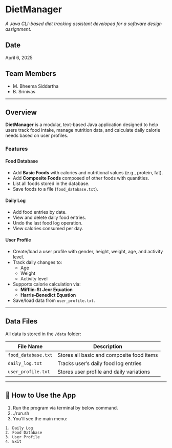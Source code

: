 # DietManager

_A Java CLI-based diet tracking assistant developed for a software design assignment._

## Date
April 6, 2025

## Team Members
- M. Bheema Siddartha
- B. Srinivas

---

## Overview

**DietManager** is a modular, text-based Java application designed to help users track food intake, manage nutrition data, and calculate daily calorie needs based on user profiles. 

### Features

#### Food Database
- Add **Basic Foods** with calories and nutritional values (e.g., protein, fat).
- Add **Composite Foods** composed of other foods with quantities.
- List all foods stored in the database.
- Save foods to a file (`food_database.txt`).

#### Daily Log
- Add food entries by date.
- View and delete daily food entries.
- Undo the last food log operation.
- View calories consumed per day.

#### User Profile
- Create/load a user profile with gender, height, weight, age, and activity level.
- Track daily changes to:
  - Age
  - Weight
  - Activity level
- Supports calorie calculation via:
  - **Mifflin-St Jeor Equation**
  - **Harris-Benedict Equation**
- Save/load data from `user_profile.txt`.

---

## Data Files

All data is stored in the `/data` folder:

| File Name            | Description                                       |
|---------------------|---------------------------------------------------|
| `food_database.txt` | Stores all basic and composite food items         |
| `daily_log.txt`     | Tracks user’s daily food log entries              |
| `user_profile.txt`  | Stores user profile and daily variations          |

---

## 🧪 How to Use the App

1. Run the program via terminal by below command.
2. ./run.sh
3. You'll see the main menu:

```plaintext
1. Daily Log
2. Food Database
3. User Profile
4. Exit
